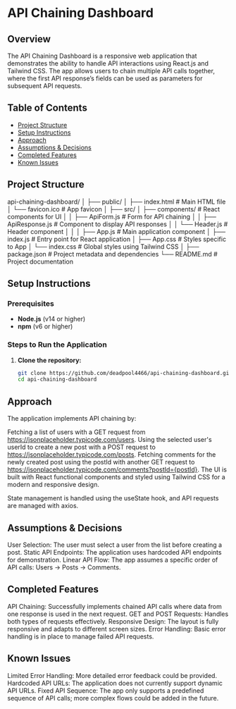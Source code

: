 # API Chaining Dashboard

## Overview
The API Chaining Dashboard is a responsive web application that demonstrates the ability to handle API interactions using React.js and Tailwind CSS. The app allows users to chain multiple API calls together, where the first API response’s fields can be used as parameters for subsequent API requests.

## Table of Contents
- [Project Structure](#project-structure)
- [Setup Instructions](#setup-instructions)
- [Approach](#approach)
- [Assumptions & Decisions](#assumptions--decisions)
- [Completed Features](#completed-features)
- [Known Issues](#known-issues)

## Project Structure
api-chaining-dashboard/ │ ├── public/ │ ├── index.html # Main HTML file │ └── favicon.ico # App favicon │ ├── src/ │ ├── components/ # React components for UI │ │ ├── ApiForm.js # Form for API chaining │ │ ├── ApiResponse.js # Component to display API responses │ │ └── Header.js # Header component │ │ │ ├── App.js # Main application component │ ├── index.js # Entry point for React application │ ├── App.css # Styles specific to App │ └── index.css # Global styles using Tailwind CSS │ ├── package.json # Project metadata and dependencies └── README.md # Project documentation


## Setup Instructions

### Prerequisites
- **Node.js** (v14 or higher)
- **npm** (v6 or higher)

### Steps to Run the Application

1. **Clone the repository:**
   ```bash
   git clone https://github.com/deadpool4466/api-chaining-dashboard.git
   cd api-chaining-dashboard

  ## Approach
The application implements API chaining by:

Fetching a list of users with a GET request from https://jsonplaceholder.typicode.com/users.
Using the selected user's userId to create a new post with a POST request to https://jsonplaceholder.typicode.com/posts.
Fetching comments for the newly created post using the postId with another GET request to https://jsonplaceholder.typicode.com/comments?postId={postId}.
The UI is built with React functional components and styled using Tailwind CSS for a modern and responsive design.

State management is handled using the useState hook, and API requests are managed with axios.

## Assumptions & Decisions
User Selection: The user must select a user from the list before creating a post.
Static API Endpoints: The application uses hardcoded API endpoints for demonstration.
Linear API Flow: The app assumes a specific order of API calls: Users -> Posts -> Comments.
## Completed Features
API Chaining: Successfully implements chained API calls where data from one response is used in the next request.
GET and POST Requests: Handles both types of requests effectively.
Responsive Design: The layout is fully responsive and adapts to different screen sizes.
Error Handling: Basic error handling is in place to manage failed API requests.
## Known Issues
Limited Error Handling: More detailed error feedback could be provided.
Hardcoded API URLs: The application does not currently support dynamic API URLs.
Fixed API Sequence: The app only supports a predefined sequence of API calls; more complex flows could be added in the future.
